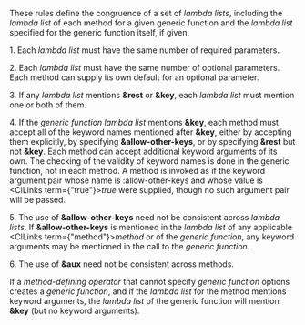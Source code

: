  



These rules define the congruence of a set of *lambda lists*, including the *lambda list* of each method for a given generic function and the *lambda list* specified for the generic function itself, if given. 



1\. Each *lambda list* must have the same number of required parameters. 



2\. Each *lambda list* must have the same number of optional parameters. Each method can supply its own default for an optional parameter. 



3\. If any *lambda list* mentions **&amp;rest** or **&amp;key**, each *lambda list* must mention one or both of them. 







 



 



4\. If the *generic function lambda list* mentions **&amp;key**, each method must accept all of the keyword names mentioned after **&amp;key**, either by accepting them explicitly, by specifying **&amp;allow-other-keys**, or by specifying **&amp;rest** but not **&amp;key**. Each method can accept additional keyword arguments of its own. The checking of the validity of keyword names is done in the generic function, not in each method. A method is invoked as if the keyword argument pair whose name is :allow-other-keys and whose value is <ClLinks  term={"true"}><i>true</i></ClLinks> were supplied, though no such argument pair will be passed. 



5\. The use of **&amp;allow-other-keys** need not be consistent across *lambda lists*. If **&amp;allow-other-keys** is mentioned in the *lambda list* of any applicable <ClLinks  term={"method"}><i>method</i></ClLinks> or of the *generic function*, any keyword arguments may be mentioned in the call to the *generic function*. 



6\. The use of **&amp;aux** need not be consistent across methods. 



If a *method-defining operator* that cannot specify *generic function* options creates a *generic function*, and if the *lambda list* for the method mentions keyword arguments, the *lambda list* of the generic function will mention **&amp;key** (but no keyword arguments). 



